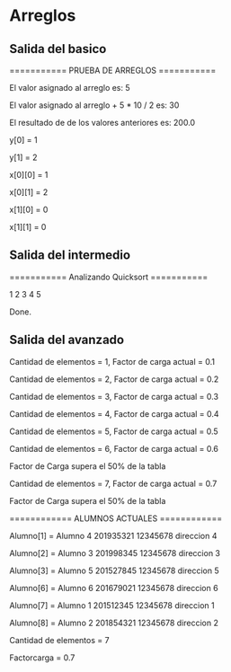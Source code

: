 # Arreglos

## Salida del basico

=========== PRUEBA DE ARREGLOS ===========

El valor asignado al arreglo es: 5

El valor asignado al arreglo + 5 \* 10 / 2 es: 30

El resultado de de los valores anteriores es: 200.0

y[0] = 1

y[1] = 2

x[0][0] = 1

x[0][1] = 2

x[1][0] = 0

x[1][1] = 0

## Salida del intermedio

=========== Analizando Quicksort ===========

1 2 3 4 5

Done.

## Salida del avanzado

Cantidad de elementos = 1, Factor de carga actual = 0.1

Cantidad de elementos = 2, Factor de carga actual = 0.2

Cantidad de elementos = 3, Factor de carga actual = 0.3

Cantidad de elementos = 4, Factor de carga actual = 0.4

Cantidad de elementos = 5, Factor de carga actual = 0.5

Cantidad de elementos = 6, Factor de carga actual = 0.6

Factor de Carga supera el 50% de la tabla

Cantidad de elementos = 7, Factor de carga actual = 0.7

Factor de Carga supera el 50% de la tabla

============ ALUMNOS ACTUALES ============

Alumno[1] = Alumno 4 201935321 12345678 direccion 4

Alumno[2] = Alumno 3 201998345 12345678 direccion 3

Alumno[3] = Alumno 5 201527845 12345678 direccion 5

Alumno[6] = Alumno 6 201679021 12345678 direccion 6

Alumno[7] = Alumno 1 201512345 12345678 direccion 1

Alumno[8] = Alumno 2 201854321 12345678 direccion 2

Cantidad de elementos = 7

Factorcarga = 0.7
